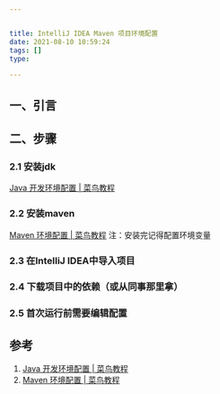 ```yaml
---


title: IntelliJ IDEA Maven 项目环境配置
date: 2021-08-10 10:59:24
tags: []
type:

---
```



## 一、引言

## 二、步骤


### 2.1 安装jdk

[Java 开发环境配置 | 菜鸟教程](https://www.runoob.com/java/java-environment-setup.html)


### 2.2 安装maven

[Maven 环境配置 | 菜鸟教程](https://www.runoob.com/maven/maven-setup.html)
注：安装完记得配置环境变量


### 2.3 在IntelliJ IDEA中导入项目


### 2.4 下载项目中的依赖（或从同事那里拿）


### 2.5 首次运行前需要编辑配置


## 参考

1. [Java 开发环境配置 | 菜鸟教程](https://www.runoob.com/java/java-environment-setup.html)
2. [Maven 环境配置 | 菜鸟教程](https://www.runoob.com/maven/maven-setup.html)

